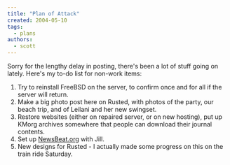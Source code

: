 ```yaml
---
title: "Plan of Attack"
created: 2004-05-10
tags:
  - plans
authors:
  - scott
---
```


Sorry for the lengthy delay in posting, there's been a lot of stuff going on lately. Here's my to-do list for non-work items:

1. Try to reinstall FreeBSD on the server, to confirm once and for all if the server will return.
2. Make a big photo post here on Rusted, with photos of the party, our beach trip, and of Leilani and her new swingset.
3. Restore websites (either on repaired server, or on new hosting), put up KMorg archives somewhere that people can download their journal contents.
4. Set up [NewsBeat.org](http://www.newsbeat.org/) with Jill.
5. New designs for Rusted - I actually made some progress on this on the train ride Saturday.

